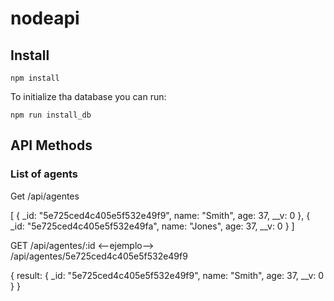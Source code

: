 # nodeapi

## Install

```shell
npm install
```

To initialize tha database you can run:


```shell
npm run install_db
```

## API Methods

### List of agents

Get /api/agentes

[
  {
    _id: "5e725ced4c405e5f532e49f9",
    name: "Smith",
    age: 37,
    __v: 0
  },
  {
    _id: "5e725ced4c405e5f532e49fa",
    name: "Jones",
    age: 37,
    __v: 0
  }
]


GET /api/agentes/:id  <--ejemplo--> /api/agentes/5e725ced4c405e5f532e49f9

{
result: {
_id: "5e725ced4c405e5f532e49f9",
name: "Smith",
age: 37,
__v: 0
}
}